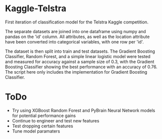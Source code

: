 # Kaggle-Telstra
First iteration of classification model for the Telstra Kaggle competition.

The separate datasets are joined into one dataframe using numpy and pandas on the 'id' column. All attributes, as well as the location attribute have been converted into categorical variables, with one row per 'id'.

The dataset is then split into train and test datasets. The Gradient Boosting Classifier, Random Forest, and a simple linear logistic model were tested and measured for accuracy against a sample size of 0.3, with the Gradient Boosting Classifier showing the best performance with an accuracy of 0.76. The script here only includes the implementation for Gradient Boosting Classifier. 

# ToDo
- Try using XGBoost Random Forest and PyBrain Neural Network models for potential performance gains 
- Continue to engineer and test new features
- Test dropping certain features
- Tune model paramaters
